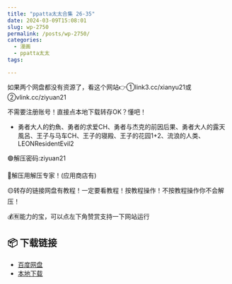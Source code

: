 ```yaml
---
title: "ppatta太太合集 26-35"
date: 2024-03-09T15:08:01
slug: wp-2750
permalink: /posts/wp-2750/
categories:
  - 漫画
  - ppatta太太
tags:

---
```


如果两个网盘都没有资源了，看这个网站👉①link3.cc/xianyu21或②vlink.cc/ziyuan21

不需要注册账号！直接点本地下载转存OK？懂吧！

*   勇者大人的釣魚、勇者的求爱CH、勇者与杰克的前因后果、勇者大人的露天風呂、王子与马车CH、王子的寝殿、王子的花园1+2、流浪的人类、LEONResidentEvil2

🟢解压密码:ziyuan21

🔵解压用解压专家！(应用商店有)

🟡转存的链接网盘有教程！一定要看教程！按教程操作！不按教程操作你不会解压！

💰🈶能力的宝，可以点左下角赞赏支持一下网站运行

## 📦 下载链接
- [百度网盘](https://blziyuan21.com/pay-download/2750?key=08696e6431&down_id=0)
- [本地下载](https://blziyuan21.com/pay-download/2750?key=08696e6431&down_id=1)

